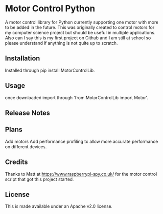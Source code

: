 # Motor Control Python
A motor control library for Python currently supporting one motor with more to be added in the future.
This was originally created to control motors for my computer science project but should be useful in multiple applications.
Also can I say this is my first project on Github and I am still at school so please understand if anything is not quite up to scratch.
## Installation
Installed through pip install MotorControlLib.

## Usage
once downloaded import through 'from MotorControlLib import Motor'.

## Release Notes

## Plans
Add motors
Add performance profiling to allow more accurate performance on different devices.

## Credits
Thanks to Matt at https://www.raspberrypi-spy.co.uk/ for the motor control script that got this project started.

## License
This is made available under an Apache v2.0 license.
